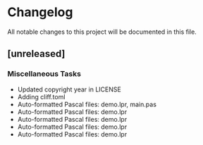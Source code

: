 # Changelog
All notable changes to this project will be documented in this file.

## [unreleased]

### Miscellaneous Tasks

- Updated copyright year in LICENSE
- Adding cliff.toml
- Auto-formatted Pascal files: demo.lpr, main.pas
- Auto-formatted Pascal files: demo.lpr
- Auto-formatted Pascal files: demo.lpr
- Auto-formatted Pascal files: demo.lpr
- Auto-formatted Pascal files: demo.lpr

<!-- generated by git-cliff -->
